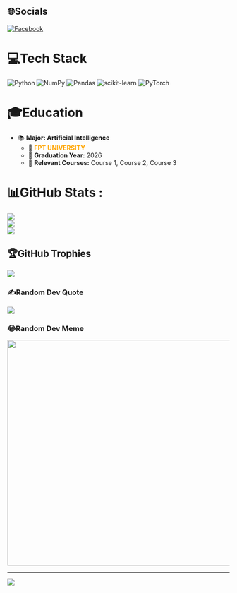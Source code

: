 
## 🌐Socials
[![Facebook](https://img.shields.io/badge/Facebook-%231877F2.svg?logo=Facebook&logoColor=white)](https://facebook.com/vuhuy004) 

# 💻Tech Stack
![Python](https://img.shields.io/badge/python-3670A0?style=plastic&logo=python&logoColor=ffdd54) ![NumPy](https://img.shields.io/badge/numpy-%23013243.svg?style=plastic&logo=numpy&logoColor=white) ![Pandas](https://img.shields.io/badge/pandas-%23150458.svg?style=plastic&logo=pandas&logoColor=white) ![scikit-learn](https://img.shields.io/badge/scikit--learn-%23F7931E.svg?style=plastic&logo=scikit-learn&logoColor=white) ![PyTorch](https://img.shields.io/badge/PyTorch-%23EE4C2C.svg?style=plastic&logo=PyTorch&logoColor=white)
# 🎓Education
- 📚 **Major: Artificial Intelligence**
  - 🏫 <span style="color:orange; animation: blink 1s infinite;">**FPT UNIVERSITY**</span>
  - 📅 **Graduation Year:** 2026
  - 📜 **Relevant Courses:** Course 1, Course 2, Course 3

# 📊GitHub Stats :
![](https://github-readme-stats.vercel.app/api?username=vuhuyng&theme=radical&hide_border=false&include_all_commits=false&count_private=false)<br/>
![](https://github-readme-streak-stats.herokuapp.com/?user=vuhuyng&theme=radical&hide_border=false)<br/>
![](https://github-readme-stats.vercel.app/api/top-langs/?username=vuhuyng&theme=radical&hide_border=false&include_all_commits=false&count_private=false&layout=compact)

## 🏆GitHub Trophies
![](https://github-trophies.vercel.app/?username=vuhuyng&theme=radical&no-frame=false&no-bg=false&margin-w=4)

### ✍️Random Dev Quote
![](https://quotes-github-readme.vercel.app/api?type=horizontal&theme=radical)

### 😂Random Dev Meme
<img src="https://random-memer.herokuapp.com/" width="512px"/>

---
[![](https://visitcount.itsvg.in/api?id=vuhuyng&icon=0&color=0)](https://visitcount.itsvg.in)

